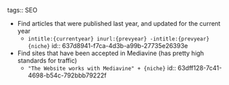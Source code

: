 tags:: SEO

- Find articles that were published last year, and updated for the current year
	- `intitle:{currentyear} inurl:{prevyear} -intitle:{prevyear} {niche}`
	  id:: 637d8941-f7ca-4d3b-a99b-27735e26393e
- Find sites that have been accepted in Mediavine (has pretty high standards for traffic)
	- `"The Website works with Mediavine" + {niche}`
	  id:: 63dff128-7c41-4698-b54c-792bbb79222f